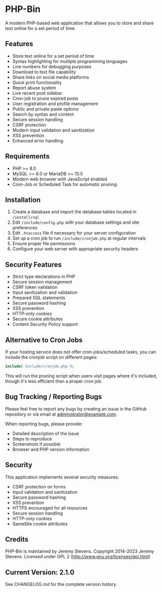 
# PHP-Bin

A modern PHP-based web application that allows you to store and share text online for a set period of time.

## Features

- Store text online for a set period of time
- Syntax highlighting for multiple programming languages
- Line numbers for debugging purposes
- Download to text file capability
- Share links on social media platforms
- Quick print functionality
- Report abuse system
- Live recent post sidebar
- Cron-job to prune expired posts
- User registration and profile management
- Public and private paste options
- Search by syntax and content
- Secure session handling
- CSRF protection
- Modern input validation and sanitization
- XSS prevention
- Enhanced error handling

## Requirements

- PHP >= 8.0
- MySQL >= 8.0 or MariaDB >= 10.5
- Modern web browser with JavaScript enabled
- Cron-Job or Scheduled Task for automatic pruning

## Installation

1. Create a database and import the database tables located in `/install/sql`
2. Edit `/include/config.php` with your database settings and site preferences
3. Edit `.htaccess` file if necessary for your server configuration
4. Set up a cron job to run `/include/cronjob.php` at regular intervals
5. Ensure proper file permissions
6. Configure your web server with appropriate security headers

## Security Features

- Strict type declarations in PHP
- Secure session management
- CSRF token validation
- Input sanitization and validation
- Prepared SQL statements
- Secure password hashing
- XSS prevention
- HTTP-only cookies
- Secure cookie attributes
- Content Security Policy support

## Alternative to Cron Jobs

If your hosting service does not offer cron-jobs/scheduled tasks, you can include the cronjob script on different pages:

```php
include('include/cronjob.php');
```

This will run the pruning script when users visit pages where it's included, though it's less efficient than a proper cron job.

## Bug Tracking / Reporting Bugs

Please feel free to report any bugs by creating an issue in the GitHub repository or via email at [administrator@example.com](mailto:administrator@example.com).

When reporting bugs, please provide:
- Detailed description of the issue
- Steps to reproduce
- Screenshots if possible
- Browser and PHP version information

## Security

This application implements several security measures:
- CSRF protection on forms
- Input validation and sanitization
- Secure password hashing
- XSS prevention
- HTTPS encouraged for all resources
- Secure session handling
- HTTP-only cookies
- SameSite cookie attributes

## Credits

PHP-Bin is maintained by Jeremy Stevens.
Copyright 2014-2023 Jeremy Stevens.
Licensed under GPL 2 (http://www.gnu.org/licenses/gpl.html)

## Current Version: 2.1.0

See CHANGELOG.md for the complete version history.

